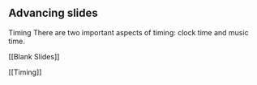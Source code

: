 ## Advancing slides
Timing
There are two important aspects of timing: clock time and music time.



[[Blank Slides]]

[[Timing]]

